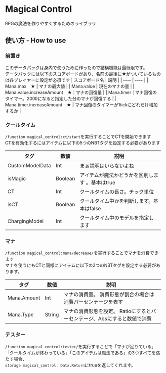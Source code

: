 # Magical Control
RPGの魔法を作りやすくするためのライブラリ
## 使い方 - How to use
### 前置き  
このデータパックは身内で使うために作ったので結構機能は最低限です。  
データパックには以下のスコアボードがあり、名前の最後に★がついているものは各プレイヤーに設定が必須です
| スコアボード名 |  説明 |
| ---- | ---- |
| Mana.max　★ | マナの最大値 |
| Mana.value | 現在のマナの量 |
| Mana.value.increaseAmount　★ | マナの回復量 |
| Mana.timer | マナ回復のタイマー。2000になると指定した分のマナが回復する |
| Mana.timer.increaseAmount　★ | マナ回復のタイマーが1tickにどれだけ増加するか |

### クールタイム  

```/function magical_control:ct/start```を実行することでCTを開始できます  
CTを有効化するにはアイテムに以下の5つのNBTタグを設定する必要があります  

| タグ | 数値 | 説明 |
| ---- | ---- | ---- |
| CustomModelData | Int | まぁ説明はいらないよね |
| isMagic | Boolean | アイテムが魔法かどうかを区別します 。基本はtrue |
| CT | Int | クールタイムの長さ。チック単位 |
| isCT | Boolean | クールタイム中かを判断します。基本はfalse |
| ChargingModel | Int | クールタイム中のモデルを指定します |

### マナ

```/function magical_control:mana/decrease/```を実行することでマナを消費できます  
マナを使うにもCTと同様にアイテムに以下の2つのNBTタグを設定する必要があります。

| タグ | 数値 | 説明 |
| ---- | ---- | ---- |
| Mana.Amount | Int | マナの消費量。 消費形態が割合の場合は消費パーセンテージを表す |
| Mana.Type | String | マナの消費形態を設定。 Ratioにするとパーセンテージ、Absにすると数値で消費 |

### テスター

```/function magical_control:tester/```を実行することで「マナが足りている」「クールタイムが終わっている」「このアイテムは魔法である」の3つすべてを満たす場合、  
```storage magical_control: Data.Return```にtrueを返してくれます。
